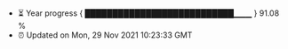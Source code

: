 - ⏳ Year progress { ███████████████████████████▁▁▁ } 91.08 %
- ⏰ Updated on Mon, 29 Nov 2021 10:23:33 GMT

